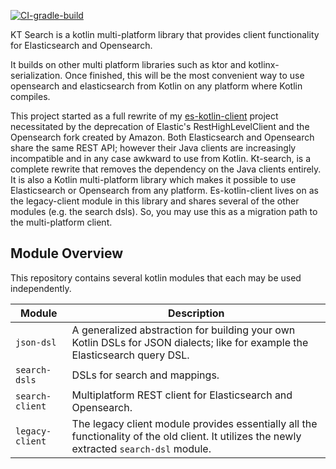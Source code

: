 [![CI-gradle-build](https://github.com/jillesvangurp/kt-search/actions/workflows/gradle.yml/badge.svg)](https://github.com/jillesvangurp/kt-search/actions/workflows/gradle.yml)

KT Search is a kotlin multi-platform library that provides client functionality for Elasticsearch and Opensearch.

It builds on other multi platform libraries such as ktor and kotlinx-serialization. Once finished, this will be the most convenient way to use opensearch and elasticsearch from Kotlin on any platform where Kotlin compiles.

This project started as a full rewrite of my [es-kotlin-client](https://github.com/jillesvangurp/es-kotlin-client) project necessitated by the deprecation of Elastic's RestHighLevelClient and the Opensearch fork created by Amazon. Both Elasticsearch and Opensearch share the same REST API; however their Java clients are increasingly incompatible and in any case awkward to use from Kotlin. Kt-search, is a complete rewrite that removes the dependency on the Java clients entirely. It is also a Kotlin multi-platform library which makes it possible to use Elasticsearch or Opensearch from any platform. Es-kotlin-client lives on as the legacy-client module in this library and shares several of the other modules (e.g. the search dsls). So, you may use this as a migration path to the multi-platform client.

## Module Overview

This repository contains several kotlin modules that each may be used independently.

| Module          | Description                                                                                                                                 |
|-----------------|---------------------------------------------------------------------------------------------------------------------------------------------|
| `json-dsl`      | A generalized abstraction for building your own Kotlin DSLs for JSON dialects; like for example the Elasticsearch query DSL.                |
| `search-dsls`   | DSLs for search and mappings.                                                                                                               |
| `search-client` | Multiplatform REST client for Elasticsearch and Opensearch.                                                                                 |
| `legacy-client` | The legacy client module provides essentially all the functionality of the old client. It utilizes the newly extracted `search-dsl` module. |
